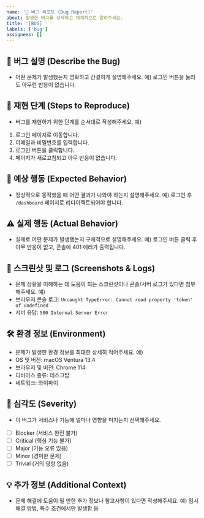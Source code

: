 ```yaml
---
name: '🐛 버그 리포트 (Bug Report)'
about: 발생한 버그를 상세하고 체계적으로 알려주세요.
title: '[BUG] '
labels: ['bug']
assignees: []
---
```


## 🐞 버그 설명 (Describe the Bug)

- 어떤 문제가 발생했는지 명확하고 간결하게 설명해주세요.
  예) 로그인 버튼을 눌러도 아무런 반응이 없습니다.

## 🔄 재현 단계 (Steps to Reproduce)

- 버그를 재현하기 위한 단계를 순서대로 작성해주세요.
  예)

1. 로그인 페이지로 이동합니다.
2. 이메일과 비밀번호를 입력합니다.
3. 로그인 버튼을 클릭합니다.
4. 페이지가 새로고침되고 아무 반응이 없습니다.

## 🎯 예상 행동 (Expected Behavior)

- 정상적으로 동작했을 때 어떤 결과가 나와야 하는지 설명해주세요.
  예) 로그인 후 `/dashboard` 페이지로 리다이렉트되어야 합니다.

## ⚠️ 실제 행동 (Actual Behavior)

- 실제로 어떤 문제가 발생했는지 구체적으로 설명해주세요.
  예) 로그인 버튼 클릭 후 아무 반응이 없고, 콘솔에 401 에러가 출력됩니다.

## 📸 스크린샷 및 로그 (Screenshots & Logs)

- 문제 상황을 이해하는 데 도움이 되는 스크린샷이나 콘솔/서버 로그가 있다면 첨부해주세요.
  예)
- 브라우저 콘솔 로그: `Uncaught TypeError: Cannot read property 'token' of undefined`
- 서버 응답: `500 Internal Server Error`

## 🛠 환경 정보 (Environment)

- 문제가 발생한 환경 정보를 최대한 상세히 적어주세요.
  예)
- OS 및 버전: macOS Ventura 13.4
- 브라우저 및 버전: Chrome 114
- 디바이스 종류: 데스크탑
- 네트워크: 와이파이

## 🚨 심각도 (Severity)

- 이 버그가 서비스나 기능에 얼마나 영향을 미치는지 선택해주세요.
- [ ] Blocker (서비스 완전 불가)
- [ ] Critical (핵심 기능 불가)
- [ ] Major (기능 오류 있음)
- [ ] Minor (경미한 문제)
- [ ] Trivial (거의 영향 없음)

## 💡 추가 정보 (Additional Context)

- 문제 해결에 도움이 될 만한 추가 정보나 참고사항이 있다면 작성해주세요.
  예) 임시 해결 방법, 특수 조건에서만 발생함 등
